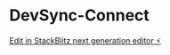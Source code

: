 # DevSync-Connect

[Edit in StackBlitz next generation editor ⚡️](https://stackblitz.com/~/github.com/Xprogrammer123/DevSync-Connect)